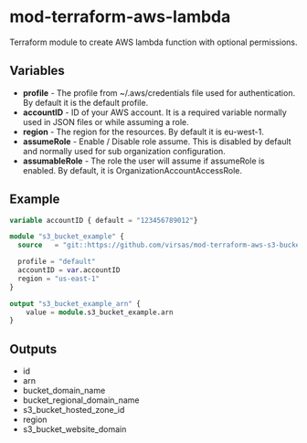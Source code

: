 # mod-terraform-aws-lambda

Terraform module to create AWS lambda function with optional permissions.

## Variables

- **profile** - The profile from ~/.aws/credentials file used for authentication. By default it is the default profile.
- **accountID** - ID of your AWS account. It is a required variable normally used in JSON files or while assuming a role.
- **region** - The region for the resources. By default it is eu-west-1.
- **assumeRole** - Enable / Disable role assume. This is disabled by default and normally used for sub organization configuration.
- **assumableRole** - The role the user will assume if assumeRole is enabled. By default, it is OrganizationAccountAccessRole.

## Example

``` terraform
variable accountID { default = "123456789012"}

module "s3_bucket_example" {
  source   = "git::https://github.com/virsas/mod-terraform-aws-s3-bucket.git?ref=v1.0.0"

  profile = "default"
  accountID = var.accountID
  region = "us-east-1"
}

output "s3_bucket_example_arn" {
    value = module.s3_bucket_example.arn
}
```

## Outputs

- id
- arn
- bucket_domain_name
- bucket_regional_domain_name
- s3_bucket_hosted_zone_id
- region
- s3_bucket_website_domain
